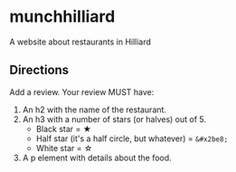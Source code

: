 # munchhilliard
A website about restaurants in Hilliard

## Directions

Add a review. Your review MUST have:
  1.  An h2 with the name of the restaurant.
  1.  An h3 with a number of stars (or halves) out of 5.
      -   Black star = &#9733;
      -   Half star (it's a half circle, but whatever) = `&#x2be8;`
      -   White star = &#9734;
  1.  A p element with details about the food.
